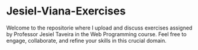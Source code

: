 # Jesiel-Viana-Exercises

Welcome to the repositorie where I upload and discuss exercises assigned by Professor Jesiel Taveira in the Web Programming course. Feel free to engage, collaborate, and refine your skills in this crucial domain.

